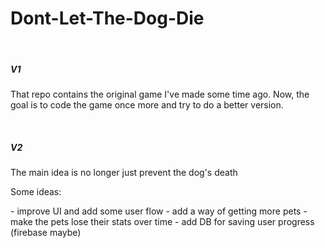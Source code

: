 <h1>Dont-Let-The-Dog-Die</h1>
<br/>
<h5>V1</h5> 
<p>That repo contains the original game I've made some time ago. Now, the goal is to code the game once more and try to do a better version.</p>
<br/>
<h5>V2</h5>
<p>The main idea is no longer just prevent the dog's death</p>
<p>Some ideas:</p>
- improve UI and add some user flow
- add a way of getting more pets
- make the pets lose their stats over time
- add DB for saving user progress (firebase maybe)
